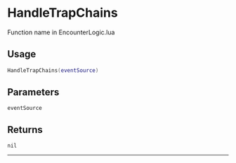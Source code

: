 # HandleTrapChains
Function name in EncounterLogic.lua
## Usage
```lua
HandleTrapChains(eventSource)
```
## Parameters
`eventSource`
## Returns
`nil`

---